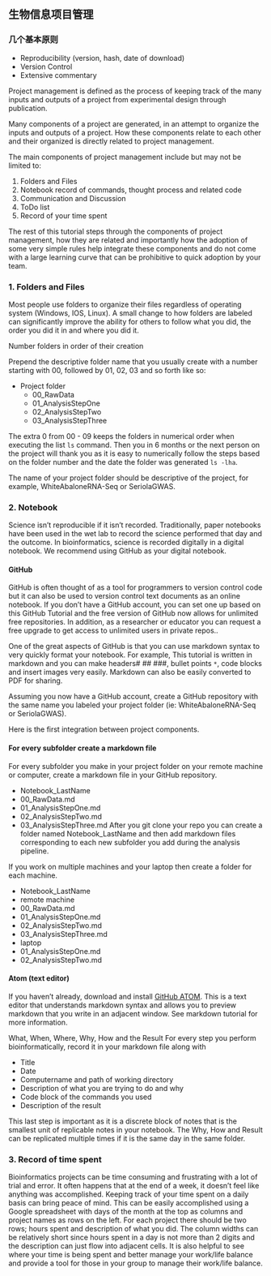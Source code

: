 ## 生物信息项目管理  

### 几个基本原则  
* Reproducibility (version, hash, date of download)  
* Version Control  
* Extensive commentary  

Project management is defined as the process of keeping track of the many inputs and outputs of a project from experimental design through publication.

Many components of a project are generated, in an attempt to organize the inputs and outputs of a project. How these components relate to each other and their organized is directly related to project management.

The main components of project management include but may not be limited to:

1. Folders and Files  
2. Notebook record of commands, thought process and related code  
3. Communication and Discussion  
4. ToDo list  
5. Record of your time spent  

The rest of this tutorial steps through the components of project management, how they are related and importantly how the adoption of some very simple rules help integrate these components and do not come with a large learning curve that can be prohibitive to quick adoption by your team.  

### 1. Folders and Files  
Most people use folders to organize their files regardless of operating system (Windows, IOS, Linux). A small change to how folders are labeled can significantly improve the ability for others to follow what you did, the order you did it in and where you did it.

Number folders in order of their creation

Prepend the descriptive folder name that you usually create with a number starting with 00, followed by 01, 02, 03 and so forth like so:

* Project folder
  * 00_RawData
  * 01_AnalysisStepOne
  * 02_AnalysisStepTwo
  * 03_AnalysisStepThree

The extra 0 from 00 - 09 keeps the folders in numerical order when executing the list `ls` command. Then you in 6 months or the next person on the project will thank you as it is easy to numerically follow the steps based on the folder number and the date the folder was generated `ls -lha`.

The name of your project folder should be descriptive of the project, for example, WhiteAbaloneRNA-Seq or SeriolaGWAS.

### 2. Notebook  
Science isn’t reproducible if it isn’t recorded. Traditionally, paper notebooks have been used in the wet lab to record the science performed that day and the outcome. In bioinformatics, science is recorded digitally in a digital notebook. We recommend using GitHub as your digital notebook.

#### GitHub  
GitHub is often thought of as a tool for programmers to version control code but it can also be used to version control text documents as an online notebook. If you don’t have a GitHub account, you can set one up based on this GitHub Tutorial and the free version of GitHub now allows for unlimited free repositories. In addition, as a researcher or educator you can request a free upgrade to get access to unlimited users in private repos..

One of the great aspects of GitHub is that you can use markdown syntax to very quickly format your notebook. For example, This tutorial is written in markdown and you can make headers# ## ###, bullet points `*`, code blocks and insert images very easily. Markdown can also be easily converted to PDF for sharing.

Assuming you now have a GitHub account, create a GitHub repository with the same name you labeled your project folder (ie: WhiteAbaloneRNA-Seq or SeriolaGWAS).

Here is the first integration between project components.

#### For every subfolder create a markdown file

For every subfolder you make in your project folder on your remote machine or computer, create a markdown file in your GitHub repository.

* Notebook_LastName
 * 00_RawData.md
 * 01_AnalysisStepOne.md
 * 02_AnalysisStepTwo.md
 * 03_AnalysisStepThree.md
After you git clone your repo you can create a folder named Notebook_LastName and then add markdown files corresponding to each new subfolder you add during the analysis pipeline.

If you work on multiple machines and your laptop then create a folder for each machine.

* Notebook_LastName
 * remote machine
  * 00_RawData.md
  * 01_AnalysisStepOne.md
  * 02_AnalysisStepTwo.md
  * 03_AnalysisStepThree.md
 * laptop
  * 01_AnalysisStepOne.md
  * 02_AnalysisStepTwo.md

#### Atom (text editor)
If you haven’t already, download and install [GitHub ATOM](https://atom.io/). This is a text editor that understands markdown syntax and allows you to preview markdown that you write in an adjacent window. See markdown tutorial for more information.

What, When, Where, Why, How and the Result
For every step you perform bioinformatically, record it in your markdown file along with

* Title
* Date
* Computername and path of working directory
* Description of what you are trying to do and why
* Code block of the commands you used
* Description of the result  

This last step is important as it is a discrete block of notes that is the smallest unit of replicable notes in your notebook. The Why, How and Result can be replicated multiple times if it is the same day in the same folder.
### 3. Record of time spent
Bioinformatics projects can be time consuming and frustrating with a lot of trial and error. It often happens that at the end of a week, it doesn’t feel like anything was accomplished. Keeping track of your time spent on a daily basis can bring peace of mind. This can be easily accomplished using a Google spreadsheet with days of the month at the top as columns and project names as rows on the left. For each project there should be two rows; hours spent and description of what you did. The column widths can be relatively short since hours spent in a day is not more than 2 digits and the description can just flow into adjacent cells. It is also helpful to see where your time is being spent and better manage your work/life balance and provide a tool for those in your group to manage their work/life balance.
